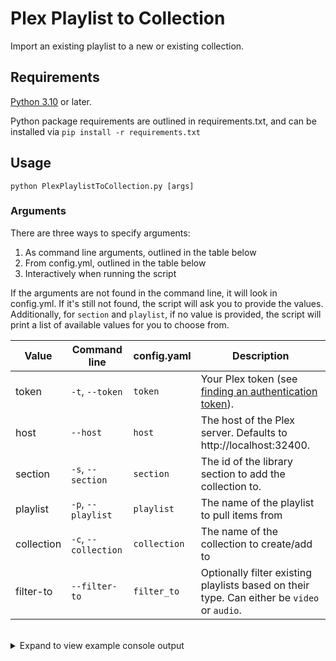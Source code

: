 # Plex Playlist to Collection

Import an existing playlist to a new or existing collection.

## Requirements

[Python 3.10](https://www.python.org/downloads/) or later.

Python package requirements are outlined in requirements.txt, and can be installed via `pip install -r requirements.txt`

## Usage
`python PlexPlaylistToCollection.py [args]`

### Arguments

There are three ways to specify arguments:

1. As command line arguments, outlined in the table below
2. From config.yml, outlined in the table below
3. Interactively when running the script

If the arguments are not found in the command line, it will look in config.yml. If it's still not found, the script will ask you to provide the values. Additionally, for `section` and `playlist`, if no value is provided, the script will print a list of available values for you to choose from.

Value | Command line | config.yaml |Description
---|---|---|---
token | `-t`, `--token` | `token` | Your Plex token (see [finding an authentication token](https://support.plex.tv/articles/204059436-finding-an-authentication-token-x-plex-token/)).
host | `--host` | `host` | The host of the Plex server. Defaults to http://localhost:32400.
section | `-s`, `--section` | `section` | The id of the library section to add the collection to.
playlist | `-p`, `--playlist` | `playlist` | The name of the playlist to pull items from
collection | `-c`, `--collection` | `collection` | The name of the collection to create/add to
filter-to  | `--filter-to` | `filter_to` | Optionally filter existing playlists based on their type. Can either be `video` or `audio`.

<br>

<details><summary>Expand to view example console output</summary>

```
> git clone https://github.com/danrahn/PlexPlaylistToCollection.git
Cloning into 'PlexPlaylistToCollection'...
...
> cd PlexPlaylistToCollection
> python PlexPlaylistToCollection.py

Enter your Plex token: XYZ

Available Playlists:

[1] MyPlaylist1
[2] MyPlaylist2
[3] MyPlaylist3

Select a playlist (-1 to cancel, prepend 'L' to list the items in the playlist): L2

Items in "MyPlaylist2":
    MyMovie1
    MyMovie2
    MyMovie3

[1] MyPlaylist1
[2] MyPlaylist2
[3] MyPlaylist3

Select a playlist (-1 to cancel, prepend 'L' to list the items in the playlist): 2

Selected MyPlaylist2

Choose a library to add the collection to.
NOTE: Only playlist items part of the chosen library will be added to the collection.

Available Libraries:

[1] Movies
[3] TV Shows

Enter the library number (-1 to cancel): 1

Selected "Movies"

Enter the collection name: MyCollection

Create a new collection "MyCollection" and add all applicable items from your playlist to it (y/n)? y

Adding 3 items to collection "MyCollection"

Added "MyMovie1" to "MyCollection"
Added "MyMovie2" to "MyCollection"
Added "MyMovie3" to "MyCollection"

Done!
>
```

</details>

